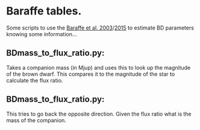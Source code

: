 # Baraffe tables.

Some scripts to use the [Baraffe et al. 2003](http://adsabs.harvard.edu/abs/2003A%26A...402..701B)/[2015](http://adsabs.harvard.edu/abs/2015A%26A...577A..42B) to estimate BD parameters knowing some information...

BDmass_to_flux_ratio.py:
------------------------
Takes a companion mass (in Mjup) and uses this to look up the magnitude of the brown dwarf. This compares it to the magnitude of the star to calculate the flux ratio.


BDmass_to_flux_ratio.py:
------------------------
This tries to go back the opposite direction. Given the flux ratio what is the mass of the companion.


